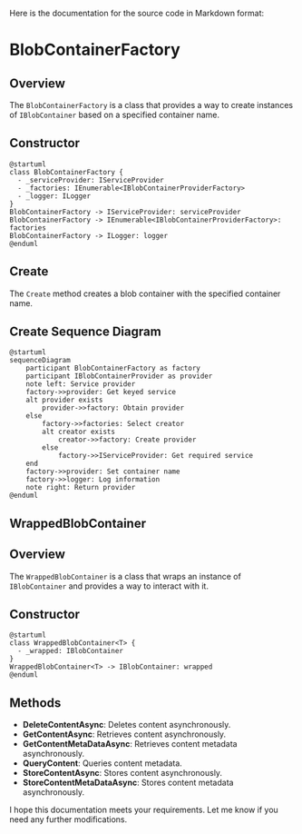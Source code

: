 Here is the documentation for the source code in Markdown format:

**BlobContainerFactory**
======================

**Overview**
-----------

The `BlobContainerFactory` is a class that provides a way to create instances of `IBlobContainer` based on a specified container name.

**Constructor**
-------------

```plantuml
@startuml
class BlobContainerFactory {
  - _serviceProvider: IServiceProvider
  - _factories: IEnumerable<IBlobContainerProviderFactory>
  - _logger: ILogger
}
BlobContainerFactory -> IServiceProvider: serviceProvider
BlobContainerFactory -> IEnumerable<IBlobContainerProviderFactory>: factories
BlobContainerFactory -> ILogger: logger
@enduml
```

**Create**
---------

The `Create` method creates a blob container with the specified container name.

**Create** Sequence Diagram
-------------------------

```plantuml
@startuml
sequenceDiagram
    participant BlobContainerFactory as factory
    participant IBlobContainerProvider as provider
    note left: Service provider
    factory->>provider: Get keyed service
    alt provider exists
        provider->>factory: Obtain provider
    else
        factory->>factories: Select creator
        alt creator exists
            creator->>factory: Create provider
        else
            factory->>IServiceProvider: Get required service
    end
    factory->>provider: Set container name
    factory->>logger: Log information
    note right: Return provider
@enduml
```

**WrappedBlobContainer**
------------------------

**Overview**
-----------

The `WrappedBlobContainer` is a class that wraps an instance of `IBlobContainer` and provides a way to interact with it.

**Constructor**
-------------

```plantuml
@startuml
class WrappedBlobContainer<T> {
  - _wrapped: IBlobContainer
}
WrappedBlobContainer<T> -> IBlobContainer: wrapped
@enduml
```

**Methods**
---------

*   **DeleteContentAsync**: Deletes content asynchronously.
*   **GetContentAsync**: Retrieves content asynchronously.
*   **GetContentMetaDataAsync**: Retrieves content metadata asynchronously.
*   **QueryContent**: Queries content metadata.
*   **StoreContentAsync**: Stores content asynchronously.
*   **StoreContentMetaDataAsync**: Stores content metadata asynchronously.

I hope this documentation meets your requirements. Let me know if you need any further modifications.